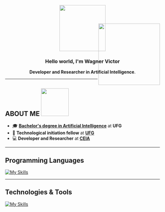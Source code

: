 <div align="center">

<img src="https://media.giphy.com/media/v1.Y2lkPTc5MGI3NjExeDM1dWRuamtqbGFxbmxqOTI2cHcxZm8zc3F0bXc1b20yZG5mZm14dCZlcD12MV9zdGlja2Vyc19zZWFyY2gmY3Q9cw/rEIkMTmkU7tpNpFxbe/giphy.gif" width="150px" />


### Hello world, I'm Wagner Victor  

**Developer and Researcher in Artificial Intelligence**.  

<img src="https://media4.giphy.com/media/v1.Y2lkPTc5MGI3NjExdjB5aDg4a2NmM3R6eHgzNmFwMzRveGszdzVwZTY3ZDkxaXpnY3ZjdiZlcD12MV9pbnRlcm5hbF9naWZfYnlfaWQmY3Q9cw/I3cB63YBh1mCJNu6WF/giphy.gif" width="200px" align="right" style="margin-top:-180px;" />
</div>

---

## ABOUT ME <img src="https://media0.giphy.com/media/v1.Y2lkPTc5MGI3NjExMnM5M3A1cTQ2cWlqbmEzajJ1a3RmMXdyb3NmcXAxd2kzdWczcGY0eiZlcD12MV9pbnRlcm5hbF9naWZfYnlfaWQmY3Q9cw/YWLDUhxMbpPfY831Fn/giphy.gif" width="90px" /> 

- 🎓 [**Bachelor's degree in Artificial Intelligence**](https://inteligenciaartificial.inf.ufg.br/) at **UFG**  
- 🔬 **Technological initiation fellow** at [**UFG**](https://www.ufg.br/)
- 💻 **Developer and Researcher** at [**CEIA**](https://ceia.ufg.br/)  

---

##  Programming Languages
[![My Skills](https://skillicons.dev/icons?i=python,js&perline=4)](https://skillicons.dev)

---

## Technologies & Tools
[![My Skills](https://skillicons.dev/icons?i=linux,vscode,git,github,django,postgres,gcp&perline=6)](https://skillicons.dev)
